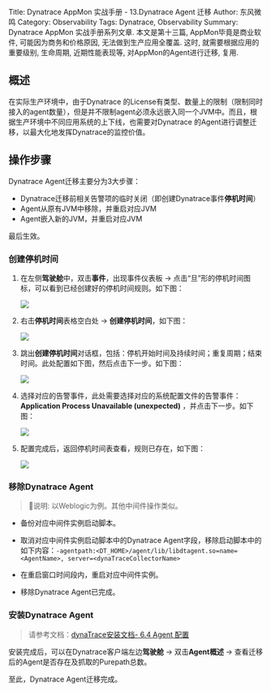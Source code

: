 Title: Dynatrace AppMon 实战手册 - 13.Dynatrace Agent 迁移
Author: 东风微鸣
Category: Observability
Tags: Dynatrace, Observability
Summary: Dynatrace AppMon 实战手册系列文章. 本文是第十三篇, AppMon毕竟是商业软件, 可能因为商务和价格原因, 无法做到生产应用全覆盖. 这时, 就需要根据应用的重要级别, 生命周期, 近期性能表现等, 对AppMon的Agent进行迁移, 复用.

## 概述

在实际生产环境中，由于Dynatrace 的License有类型、数量上的限制（限制同时接入的agent数量），但是并不限制agent必须永远嵌入同一个JVM中。而且，根据生产环境中不同应用系统的上下线，也需要对Dynatrace 的Agent进行调整迁移，以最大化地发挥Dynatrace的监控价值。

## 操作步骤

Dynatrace Agent迁移主要分为3大步骤：

- Dynatrace迁移前相关告警项的临时关闭（即创建Dynatrace事件**停机时间**）
- Agent从原有JVM中移除，并重启对应JVM
- Agent嵌入新的JVM，并重启对应JVM

最后生效。

### 创建停机时间

1. 在左侧**驾驶舱**中，双击**事件**，出现事件仪表板 -> 点击“旦”形的停机时间图标，可以看到已经创建好的停机时间规则。如下图：

   ![](http://pic.yupoo.com/east4ming_v/FXj3wRLW/iZTj3.jpg)

2. 右击**停机时间**表格空白处 -> **创建停机时间**，如下图：

   ![](http://pic.yupoo.com/east4ming_v/FXj3wEfp/6NQPj.jpg)

3. 跳出**创建停机时间**对话框，包括：停机开始时间及持续时间；重复周期；结束时间。此处配置如下图，然后点击下一步。如下图：

   ![](http://pic.yupoo.com/east4ming_v/FXj3xe7v/11CaLh.jpg)

4. 选择对应的告警事件，此处需要选择对应的系统配置文件的告警事件：**Application Process Unavailable (unexpected)** ，并点击下一步。如下图：

   ![](http://pic.yupoo.com/east4ming_v/FXj3xnC3/medium.jpg)

5. 配置完成后，返回停机时间表查看，规则已存在，如下图：

   ![](http://pic.yupoo.com/east4ming_v/FXj3wJlM/QbX65.jpg)

### 移除Dynatrace Agent

> :notebook:说明:
> 以Weblogic为例。其他中间件操作类似。

- 备份对应中间件实例启动脚本。

- 取消对应中间件实例启动脚本中的Dynatrace Agent字段，移除启动脚本中的如下内容：`-agentpath:<DT_HOME>/agent/lib/libdtagent.so=name=<AgentName>, server=<dynaTraceCollectorName>`

- 在重启窗口时间段内，重启对应中间件实例。

- 移除Dynatrace Agent已完成。

### 安装Dynatrace Agent

> 请参考文档：[dynaTrace安装文档- 6.4  Agent 配置]( http://cloud.189.cn/t/V7VZze3uqERv)

安装完成后，可以在Dynatrace客户端左边**驾驶舱** -> 双击**Agent概述** -> 查看迁移后的Agent是否存在及抓取的Purepath总数。

至此，Dynatrace Agent迁移完成。
